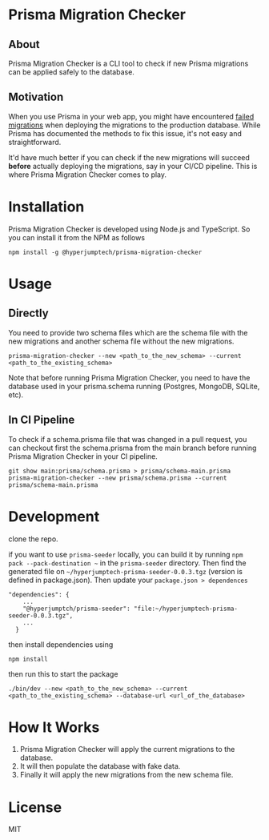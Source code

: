 # Prisma Migration Checker

## About

Prisma Migration Checker is a CLI tool to check if new Prisma migrations can be applied safely to the database.

## Motivation

When you use Prisma in your web app, you might have encountered [failed migrations](https://www.prisma.io/docs/guides/database/production-troubleshooting#failed-migration) when deploying the migrations to the production database. While Prisma has documented the methods to fix this issue, it's not easy and straightforward. 

It'd have much better if you can check if the new migrations will succeed **before** actually deploying the migrations, say in your CI/CD pipeline. This is where Prisma Migration Checker comes to play.

# Installation

Prisma Migration Checker is developed using Node.js and TypeScript. So you can install it from the NPM as follows

```
npm install -g @hyperjumptech/prisma-migration-checker
```

# Usage

## Directly

You need to provide two schema files which are the schema file with the new migrations and another schema file without the new migrations.

```
prisma-migration-checker --new <path_to_the_new_schema> --current <path_to_the_existing_schema>
```

Note that before running Prisma Migration Checker, you need to have the database used in your prisma.schema running (Postgres, MongoDB, SQLite, etc).

## In CI Pipeline

To check if a schema.prisma file that was changed in a pull request, you can checkout first the schema.prisma from the main branch before running Prisma Migration Checker in your CI pipeline.

```
git show main:prisma/schema.prisma > prisma/schema-main.prisma
prisma-migration-checker --new prisma/schema.prisma --current prisma/schema-main.prisma
```

# Development
clone the repo.

if you want to use `prisma-seeder` locally, you can build it by running `npm pack --pack-destination ~` in the `prisma-seeder` directory.
Then find the generated file on `~/hyperjumptech-prisma-seeder-0.0.3.tgz` (version is defined in package.json). Then update your `package.json > dependences`

```
"dependencies": {
    ...
    "@hyperjumptch/prisma-seeder": "file:~/hyperjumptech-prisma-seeder-0.0.3.tgz",
    ...
  }
```

then install dependencies using

```
npm install
```

then run this to start the package

```
./bin/dev --new <path_to_the_new_schema> --current <path_to_the_existing_schema> --database-url <url_of_the_database>
```

# How It Works

1. Prisma Migration Checker will apply the current migrations to the database.
2. It will then populate the database with fake data.
3. Finally it will apply the new migrations from the new schema file.

# License 

MIT